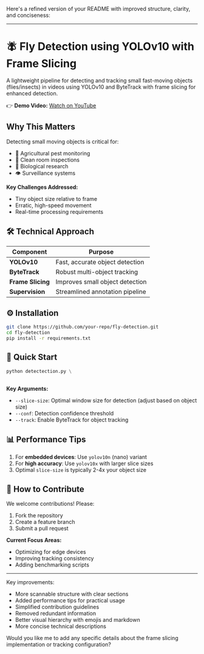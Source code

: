 Here's a refined version of your README with improved structure, clarity, and conciseness:

---

# 🪰 Fly Detection using YOLOv10 with Frame Slicing

A lightweight pipeline for detecting and tracking small fast-moving objects (flies/insects) in videos using YOLOv10 and ByteTrack with frame slicing for enhanced detection.

👉 **Demo Video:** [Watch on YouTube](https://www.youtube.com/watch?v=Kx2uIZLylxg&ab_channel=WALKER2C)

## Why This Matters

Detecting small moving objects is critical for:
- 🚜 Agricultural pest monitoring
- 🧪 Clean room inspections  
- 🔬 Biological research
- 👁️ Surveillance systems

**Key Challenges Addressed:**
- Tiny object size relative to frame
- Erratic, high-speed movement
- Real-time processing requirements

## 🛠 Technical Approach

| Component | Purpose |
|-----------|---------|
| **YOLOv10** | Fast, accurate object detection |
| **ByteTrack** | Robust multi-object tracking |
| **Frame Slicing** | Improves small object detection |
| **Supervision** | Streamlined annotation pipeline |

## ⚙️ Installation

```bash
git clone https://github.com/your-repo/fly-detection.git
cd fly-detection
pip install -r requirements.txt
```

## 🚀 Quick Start

```python
python detectection.py \
  
```

**Key Arguments:**
- `--slice-size`: Optimal window size for detection (adjust based on object size)
- `--conf`: Detection confidence threshold
- `--track`: Enable ByteTrack for object tracking

## 📊 Performance Tips

1. For **embedded devices**: Use `yolov10n` (nano) variant
2. For **high accuracy**: Use `yolov10x` with larger slice sizes
3. Optimal `slice-size` is typically 2-4x your object size

## 🤝 How to Contribute

We welcome contributions! Please:
1. Fork the repository
2. Create a feature branch
3. Submit a pull request

**Current Focus Areas:**
- Optimizing for edge devices
- Improving tracking consistency
- Adding benchmarking scripts

---

Key improvements:
- More scannable structure with clear sections
- Added performance tips for practical usage
- Simplified contribution guidelines
- Removed redundant information
- Better visual hierarchy with emojis and markdown
- More concise technical descriptions

Would you like me to add any specific details about the frame slicing implementation or tracking configuration?